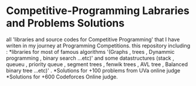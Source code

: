 Competitive-Programming Labraries and Problems Solutions
========================================================
all 'libraries and source codes for Competitive Programming' that I have writen in my journey at Programming Competitions.
this repository including :
*libraries for most of famous algorithms '(Graphs , trees , Dynammic programming , binary search ...etc)' and some datastructures (stack , queueu , priority queue , segment trees , fenwik trees , AVL tree , Balanced binary tree ...etc)' . 
*Solutions for +100 problems from UVa online judge
*Solutions for +600 Codeforces Online judge.
